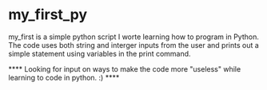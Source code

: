 # my_first_py

my_first is a simple python script I worte learning how to program in Python. The code uses both string and interger inputs from the user and prints out a simple statement using variables in the print command.

**** Looking for input on ways to make the code more "useless" while learning to code in python. :) **** 
